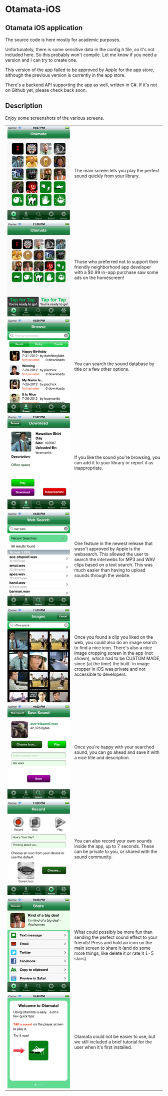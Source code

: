 Otamata-iOS
===========

Otamata iOS application
-----------------------

The source code is here mostly for academic purposes.  

Unfortunately, there is some sensitive data in the config.h file, so it's not included here.  So this probably won't compile.  Let me know if you need a version and I can try to create one.

This version of the app failed to be approved by Apple for the app store, although the previous version is currently in the app store.

There's a backend API supporting the app as well, written in C#.  If it's not on Github yet, please check back soon. 

Description
-----------

Enjoy some screenshots of the various screens. 

<table cellpadding="10">

<tr>
<td width="200"><img src="Screenshots/ss-main-no-ad.png" alt="Screenshot" width="200"/></td>
<td>The main screen lets you play the perfect sound quickly from your library.</td>
</tr>

<tr>
<td><img src="Screenshots/ss-main-ad.png" alt="Screenshot" width="200"/></td>
<td>Those who preferred not to support their friendly neighborhood app developer with a $0.99 in-app purchase saw some ads on the homescreen!</td>
</tr>

<tr>
<td><img src="Screenshots/ss-browse.png" alt="Screenshot" width="200"/></td>
<td>You can search the sound database by title or a few other options.</td>
</tr>

<tr>
<td><img src="Screenshots/ss-download.png" alt="Screenshot" width="200"/></td>
<td>If you like the sound you're browsing, you can add it to your library or report it as inappropriate.</td>
</tr>

<tr>
<td><img src="Screenshots/ss-websearch.png" alt="Screenshot" width="200"/></td>
<td>One feature in the newest release that wasn't approved by Apple is the websearch.  This allowed the user to search
the interwebs for MP3 and WAV clips based on a text search.  This was much easier than having to upload sounds through
the webite.</td>
</tr>

<tr>
<td><img src="Screenshots/ss-icon-websearch.png" alt="Screenshot" width="200"/></td>
<td>Once you found a clip you liked on the web, you could also do an image search to find a nice icon.  There's also a nice image cropping screen in the app (not shown), which had to be CUSTOM MADE, since (at the time) the built-in image cropper in iOS was private and not accessible to developers.</td>
</tr>

<tr>
<td><img src="Screenshots/ss-record-save.png" alt="Screenshot" width="200"/></td>
<td>Once you're happy with your searched sound, you can go ahead and save it with a nice title and description.</td>
</tr>

<tr>
<td><img src="Screenshots/ss-record.png" alt="Screenshot" width="200"/></td>
<td>You can also record your own sounds inside the app, up to 7 seconds.  These can be private to you, or shared with the sound community.</td>
</tr>

<tr>
<td><img src="Screenshots/ss-sharing.png" alt="Screenshot" width="200"/></td>
<td>What could possibly be more fun than sending the perfect sound effect to your friends!  Press and hold an icon on the main screen to share it (and do some more things, like delete it or rate it 1-5 stars).</td>
</tr>

<tr>
<td><img src="Screenshots/ss-intro-help-1.png" alt="Screenshot" width="200"/></td>
<td>Otamata could not be easier to use, but we still included a brief tutorial for the user when it's first installed.</td>
</tr>


</table>


